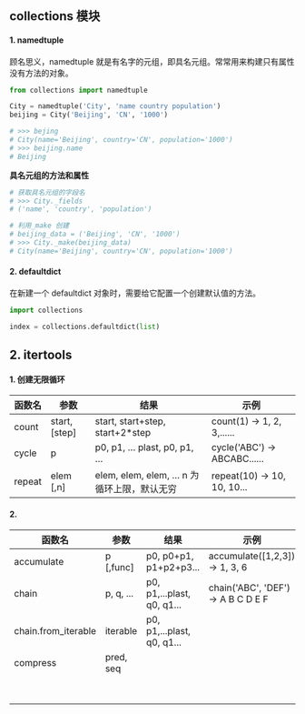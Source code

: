 ## collections 模块

#### 1. namedtuple

顾名思义，namedtuple 就是有名字的元组，即具名元组。常常用来构建只有属性没有方法的对象。

```python
from collections import namedtuple

City = namedtuple('City', 'name country population')
beijing = City('Beijing', 'CN', '1000')

# >>> bejing
# City(name='Beijing', country='CN', population='1000')
# >>> beijing.name
# Beijing
```

**具名元组的方法和属性**

```python
# 获取具名元组的字段名
# >>> City._fields
# ('name', 'country', 'population')

# 利用_make 创建
# beijing_data = ('Beijing', 'CN', '1000')
# >>> City._make(beijing_data)
# City(name='Beijing', country='CN', population='1000')

```

#### 2. defaultdict

在新建一个 defaultdict 对象时，需要给它配置一个创建默认值的方法。

```python
import collections

index = collections.defaultdict(list)
```

## 2. itertools

#### 1. 创建无限循环

| 函数名 | 参数          | 结果                                      | 示例                         |
| ------ | ------------- | ----------------------------------------- | ---------------------------- |
| count  | start, [step] | start, start+step, start+2*step           | count(1) -> 1, 2, 3,......   |
| cycle  | p             | p0, p1, … plast, p0, p1, …                | cycle('ABC') -> ABCABC...... |
| repeat | elem [,n]     | elem, elem, elem, … n 为循环上限，默认无穷 | repeat(10) -> 10, 10, 10...  |

#### 2.  

| 函数名              | 参数      | 结果                       | 示例                               |
| ------------------- | --------- | -------------------------- | ---------------------------------- |
| accumulate          | p [,func] | p0, p0+p1, p1+p2+p3...     | accumulate([1,2,3]) -> 1, 3, 6     |
| chain               | p, q, ... | p0, p1,...plast, q0, q1... | chain('ABC', 'DEF') -> A B C D E F |
| chain.from_iterable | iterable  | p0, p1,...plast, q0, q1... |                                    |
| compress            | pred, seq |                            |                                    |
|                     |           |                            |                                    |
|                     |           |                            |                                    |
|                     |           |                            |                                    |
|                     |           |                            |                                    |
|                     |           |                            |                                    |
|                     |           |                            |                                    |
|                     |           |                            |                                    |
|                     |           |                            |                                    |

